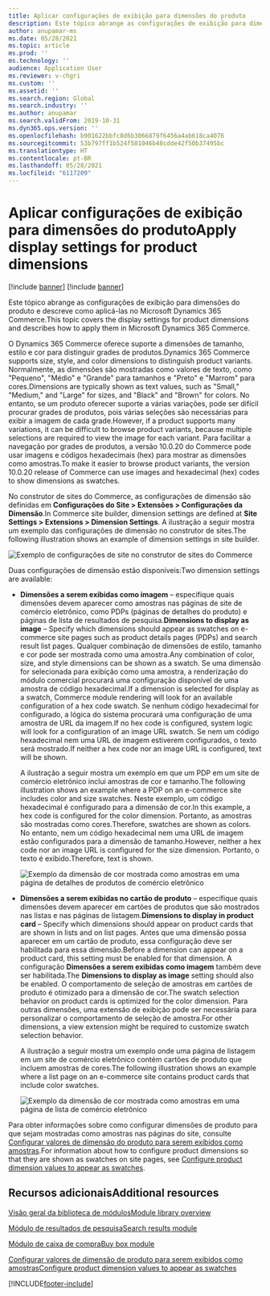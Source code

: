 ```yaml
---
title: Aplicar configurações de exibição para dimensões do produto
description: Este tópico abrange as configurações de exibição para dimensões do produto e descreve como aplicá-las no Microsoft Dynamics 365 Commerce.
author: anupamar-ms
ms.date: 05/28/2021
ms.topic: article
ms.prod: ''
ms.technology: ''
audience: Application User
ms.reviewer: v-chgri
ms.custom: ''
ms.assetid: ''
ms.search.region: Global
ms.search.industry: ''
ms.author: anupamar
ms.search.validFrom: 2019-10-31
ms.dyn365.ops.version: ''
ms.openlocfilehash: b901622bbfc8d6b3066879f6456a4ab618ca4076
ms.sourcegitcommit: 53b797ff1b524f581046b48cdde42f50b37495bc
ms.translationtype: HT
ms.contentlocale: pt-BR
ms.lasthandoff: 05/28/2021
ms.locfileid: "6117209"
---
```

# <a name="apply-display-settings-for-product-dimensions"></a><span data-ttu-id="8c188-103">Aplicar configurações de exibição para dimensões do produto</span><span class="sxs-lookup"><span data-stu-id="8c188-103">Apply display settings for product dimensions</span></span>

[!include [banner](includes/banner.md)]
[!include [banner](includes/preview-banner.md)]

<span data-ttu-id="8c188-104">Este tópico abrange as configurações de exibição para dimensões do produto e descreve como aplicá-las no Microsoft Dynamics 365 Commerce.</span><span class="sxs-lookup"><span data-stu-id="8c188-104">This topic covers the display settings for product dimensions and describes how to apply them in Microsoft Dynamics 365 Commerce.</span></span>

<span data-ttu-id="8c188-105">O Dynamics 365 Commerce oferece suporte a dimensões de tamanho, estilo e cor para distinguir grades de produtos.</span><span class="sxs-lookup"><span data-stu-id="8c188-105">Dynamics 365 Commerce supports size, style, and color dimensions to distinguish product variants.</span></span> <span data-ttu-id="8c188-106">Normalmente, as dimensões são mostradas como valores de texto, como "Pequeno", "Médio" e "Grande" para tamanhos e "Preto" e "Marrom" para cores.</span><span class="sxs-lookup"><span data-stu-id="8c188-106">Dimensions are typically shown as text values, such as "Small," "Medium," and "Large" for sizes, and "Black" and "Brown" for colors.</span></span> <span data-ttu-id="8c188-107">No entanto, se um produto oferecer suporte a várias variações, pode ser difícil procurar grades de produtos, pois várias seleções são necessárias para exibir a imagem de cada grade.</span><span class="sxs-lookup"><span data-stu-id="8c188-107">However, if a product supports many variations, it can be difficult to browse product variants, because multiple selections are required to view the image for each variant.</span></span> <span data-ttu-id="8c188-108">Para facilitar a navegação por grades de produtos, a versão 10.0.20 do Commerce pode usar imagens e códigos hexadecimais (hex) para mostrar as dimensões como amostras.</span><span class="sxs-lookup"><span data-stu-id="8c188-108">To make it easier to browse product variants, the version 10.0.20 release of Commerce can use images and hexadecimal (hex) codes to show dimensions as swatches.</span></span>

<span data-ttu-id="8c188-109">No construtor de sites do Commerce, as configurações de dimensão são definidas em **Configurações do Site \> Extensões \> Configurações da Dimensão**.</span><span class="sxs-lookup"><span data-stu-id="8c188-109">In Commerce site builder, dimension settings are defined at **Site Settings \> Extensions \> Dimension Settings**.</span></span> <span data-ttu-id="8c188-110">A ilustração a seguir mostra um exemplo das configurações de dimensão no construtor de sites.</span><span class="sxs-lookup"><span data-stu-id="8c188-110">The following illustration shows an example of dimension settings in site builder.</span></span>

![Exemplo de configurações de site no construtor de sites do Commerce](./dev-itpro/media/swatch_site_settings.PNG)

<span data-ttu-id="8c188-112">Duas configurações de dimensão estão disponíveis:</span><span class="sxs-lookup"><span data-stu-id="8c188-112">Two dimension settings are available:</span></span>

- <span data-ttu-id="8c188-113">**Dimensões a serem exibidas como imagem** – especifique quais dimensões devem aparecer como amostras nas páginas de site de comércio eletrônico, como PDPs (páginas de detalhes do produto) e páginas de lista de resultados de pesquisa.</span><span class="sxs-lookup"><span data-stu-id="8c188-113">**Dimensions to display as image** – Specify which dimensions should appear as swatches on e-commerce site pages such as product details pages (PDPs) and search result list pages.</span></span> <span data-ttu-id="8c188-114">Qualquer combinação de dimensões de estilo, tamanho e cor pode ser mostrada como uma amostra.</span><span class="sxs-lookup"><span data-stu-id="8c188-114">Any combination of color, size, and style dimensions can be shown as a swatch.</span></span> <span data-ttu-id="8c188-115">Se uma dimensão for selecionada para exibição como uma amostra, a renderização do módulo comercial procurará uma configuração disponível de uma amostra de código hexadecimal.</span><span class="sxs-lookup"><span data-stu-id="8c188-115">If a dimension is selected for display as a swatch, Commerce module rendering will look for an available configuration of a hex code swatch.</span></span> <span data-ttu-id="8c188-116">Se nenhum código hexadecimal for configurado, a lógica do sistema procurará uma configuração de uma amostra de URL da imagem.</span><span class="sxs-lookup"><span data-stu-id="8c188-116">If no hex code is configured, system logic will look for a configuration of an image URL swatch.</span></span> <span data-ttu-id="8c188-117">Se nem um código hexadecimal nem uma URL de imagem estiverem configurados, o texto será mostrado.</span><span class="sxs-lookup"><span data-stu-id="8c188-117">If neither a hex code nor an image URL is configured, text will be shown.</span></span>

    <span data-ttu-id="8c188-118">A ilustração a seguir mostra um exemplo em que um PDP em um site de comércio eletrônico inclui amostras de cor e tamanho.</span><span class="sxs-lookup"><span data-stu-id="8c188-118">The following illustration shows an example where a PDP on an e-commerce site includes color and size swatches.</span></span> <span data-ttu-id="8c188-119">Neste exemplo, um código hexadecimal é configurado para a dimensão de cor.</span><span class="sxs-lookup"><span data-stu-id="8c188-119">In this example, a hex code is configured for the color dimension.</span></span> <span data-ttu-id="8c188-120">Portanto, as amostras são mostradas como cores.</span><span class="sxs-lookup"><span data-stu-id="8c188-120">Therefore, swatches are shown as colors.</span></span> <span data-ttu-id="8c188-121">No entanto, nem um código hexadecimal nem uma URL de imagem estão configurados para a dimensão de tamanho.</span><span class="sxs-lookup"><span data-stu-id="8c188-121">However, neither a hex code nor an image URL is configured for the size dimension.</span></span> <span data-ttu-id="8c188-122">Portanto, o texto é exibido.</span><span class="sxs-lookup"><span data-stu-id="8c188-122">Therefore, text is shown.</span></span>

    ![Exemplo da dimensão de cor mostrada como amostras em uma página de detalhes de produtos de comércio eletrônico](./dev-itpro/media/swatch_pdp.png)

- <span data-ttu-id="8c188-124">**Dimensões a serem exibidas no cartão de produto** – especifique quais dimensões devem aparecer em cartões de produtos que são mostrados nas listas e nas páginas de listagem.</span><span class="sxs-lookup"><span data-stu-id="8c188-124">**Dimensions to display in product card** – Specify which dimensions should appear on product cards that are shown in lists and on list pages.</span></span> <span data-ttu-id="8c188-125">Antes que uma dimensão possa aparecer em um cartão de produto, essa configuração deve ser habilitada para essa dimensão.</span><span class="sxs-lookup"><span data-stu-id="8c188-125">Before a dimension can appear on a product card, this setting must be enabled for that dimension.</span></span> <span data-ttu-id="8c188-126">A configuração **Dimensões a serem exibidas como imagem** também deve ser habilitada.</span><span class="sxs-lookup"><span data-stu-id="8c188-126">The **Dimensions to display as image** setting should also be enabled.</span></span> <span data-ttu-id="8c188-127">O comportamento de seleção de amostras em cartões de produto é otimizado para a dimensão de cor.</span><span class="sxs-lookup"><span data-stu-id="8c188-127">The swatch selection behavior on product cards is optimized for the color dimension.</span></span> <span data-ttu-id="8c188-128">Para outras dimensões, uma extensão de exibição pode ser necessária para personalizar o comportamento de seleção de amostra.</span><span class="sxs-lookup"><span data-stu-id="8c188-128">For other dimensions, a view extension might be required to customize swatch selection behavior.</span></span>

    <span data-ttu-id="8c188-129">A ilustração a seguir mostra um exemplo onde uma página de listagem em um site de comércio eletrônico contém cartões de produto que incluem amostras de cores.</span><span class="sxs-lookup"><span data-stu-id="8c188-129">The following illustration shows an example where a list page on an e-commerce site contains product cards that include color swatches.</span></span>

    ![Exemplo da dimensão de cor mostrada como amostras em uma página de lista de comércio eletrônico](./dev-itpro/media/swatch_searchresults.PNG)

<span data-ttu-id="8c188-131">Para obter informações sobre como configurar dimensões de produto para que sejam mostradas como amostras nas páginas do site, consulte [Configurar valores de dimensão do produto para serem exibidos como amostras](./dev-itpro/dimensions-swatch.md).</span><span class="sxs-lookup"><span data-stu-id="8c188-131">For information about how to configure product dimensions so that they are shown as swatches on site pages, see [Configure product dimension values to appear as swatches](./dev-itpro/dimensions-swatch.md).</span></span>

## <a name="additional-resources"></a><span data-ttu-id="8c188-132">Recursos adicionais</span><span class="sxs-lookup"><span data-stu-id="8c188-132">Additional resources</span></span>

[<span data-ttu-id="8c188-133">Visão geral da biblioteca de módulos</span><span class="sxs-lookup"><span data-stu-id="8c188-133">Module library overview</span></span>](starter-kit-overview.md)

[<span data-ttu-id="8c188-134">Módulo de resultados de pesquisa</span><span class="sxs-lookup"><span data-stu-id="8c188-134">Search results module</span></span>](search-result-module.md)

[<span data-ttu-id="8c188-135">Módulo de caixa de compra</span><span class="sxs-lookup"><span data-stu-id="8c188-135">Buy box module</span></span>](add-buy-box.md)

[<span data-ttu-id="8c188-136">Configurar valores de dimensão de produto para serem exibidos como amostras</span><span class="sxs-lookup"><span data-stu-id="8c188-136">Configure product dimension values to appear as swatches</span></span>](./dev-itpro/dimensions-swatch.md)

[!INCLUDE[footer-include](../includes/footer-banner.md)]
